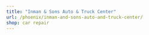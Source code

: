 ```yaml
---
title: "Inman & Sons Auto & Truck Center"
url: /phoenix/inman-and-sons-auto-and-truck-center/
shop: car repair
---
```

